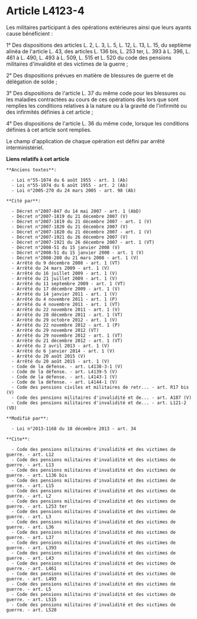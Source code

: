 # Article L4123-4

Les militaires participant à des opérations extérieures ainsi que leurs ayants cause bénéficient : 

1° Des dispositions des articles L. 2, L. 3, L. 5, L. 12, L. 13, L. 15, du septième alinéa de l'article L. 43, des articles
L. 136 bis, L. 253 ter,
L. 393 à L. 396, 
L. 461 à L. 490, 
L. 493 à L. 509, L. 515 et L. 520 du code des pensions militaires d'invalidité et des victimes de la guerre ; 

2° Des dispositions prévues en matière de blessures de guerre et de délégation de solde ; 

3° Des dispositions de l'article L. 37 du même code pour les blessures ou les maladies contractées au cours de ces opérations
dès lors que sont remplies les conditions relatives à la nature ou à la gravité de l'infirmité ou des infirmités définies à
cet article ; 

4° Des dispositions de l'article L. 36 du même code, lorsque les conditions définies à cet article sont remplies. 

Le champ d'application de chaque opération est défini par arrêté interministériel.

**Liens relatifs à cet article**

	**Anciens textes**:

	  - Loi n°55-1074 du 6 août 1955 - art. 1 (Ab)
	  - Loi n°55-1074 du 6 août 1955 - art. 2 (Ab)
	  - Loi n°2005-270 du 24 mars 2005 - art. 98 (Ab)

	**Cité par**:

	  - Décret n°2007-847 du 14 mai 2007 - art. 1 (AbD)
	  - Décret n°2007-1819 du 21 décembre 2007 (V)
	  - Décret n°2007-1819 du 21 décembre 2007 - art. 1 (V)
	  - Décret n°2007-1820 du 21 décembre 2007 (V)
	  - Décret n°2007-1820 du 21 décembre 2007 - art. 1 (V)
	  - Décret n°2007-1921 du 26 décembre 2007 (V)
	  - Décret n°2007-1921 du 26 décembre 2007 - art. 1 (VT)
	  - Décret n°2008-51 du 15 janvier 2008 (V)
	  - Décret n°2008-51 du 15 janvier 2008 - art. 1 (V)
	  - Décret n°2008-280 du 21 mars 2008 - art. 1 (V)
	  - Arrêté du 9 décembre 2008 - art. 1 (VT)
	  - Arrêté du 24 mars 2009 - art. 1 (V)
	  - Arrêté du 16 juillet 2009 - art. 1 (V)
	  - Arrêté du 21 juillet 2009 - art. 1 (V)
	  - Arrêté du 11 septembre 2009 - art. 1 (VT)
	  - Arrêté du 17 décembre 2009 - art. 1 (V)
	  - Arrêté du 14 janvier 2011 - art. 1 (V)
	  - Arrêté du 4 novembre 2011 - art. 1 (P)
	  - Arrêté du 4 novembre 2011 - art. 1 (VT)
	  - Arrêté du 22 novembre 2011 - art. 1 (V)
	  - Arrêté du 28 décembre 2011 - art. 1 (VT)
	  - Arrêté du 29 octobre 2012 - art. 1 (V)
	  - Arrêté du 22 novembre 2012 - art. 1 (P)
	  - Arrêté du 29 novembre 2012 (VT)
	  - Arrêté du 29 novembre 2012 - art. 1 (VT)
	  - Arrêté du 21 décembre 2012 - art. 1 (VT)
	  - Arrêté du 2 avril 2013 - art. 1 (V)
	  - Arrêté du 6 janvier 2014 - art. 1 (V)
	  - Arrêté du 20 août 2015 (V)
	  - Arrêté du 20 août 2015 - art. 1 (V)
	  - Code de la défense. - art. L4138-3-1 (V)
	  - Code de la défense. - art. L4139-5 (V)
	  - Code de la défense. - art. L4143-1 (V)
	  - Code de la défense. - art. L4144-1 (V)
	  - Code des pensions civiles et militaires de retr... - art. R17 bis (V)
	  - Code des pensions militaires d'invalidité et de... - art. A187 (V)
	  - Code des pensions militaires d'invalidité et de... - art. L121-2 (VD)

	**Modifié par**:

	  - Loi n°2013-1168 du 18 décembre 2013 - art. 34

	**Cite**:

	  - Code des pensions militaires d'invalidité et des victimes de guerre. - art. L12
	  - Code des pensions militaires d'invalidité et des victimes de guerre. - art. L13
	  - Code des pensions militaires d'invalidité et des victimes de guerre. - art. L136 bis
	  - Code des pensions militaires d'invalidité et des victimes de guerre. - art. L15
	  - Code des pensions militaires d'invalidité et des victimes de guerre. - art. L2
	  - Code des pensions militaires d'invalidité et des victimes de guerre. - art. L253 ter
	  - Code des pensions militaires d'invalidité et des victimes de guerre. - art. L3
	  - Code des pensions militaires d'invalidité et des victimes de guerre. - art. L36
	  - Code des pensions militaires d'invalidité et des victimes de guerre. - art. L37
	  - Code des pensions militaires d'invalidité et des victimes de guerre. - art. L393
	  - Code des pensions militaires d'invalidité et des victimes de guerre. - art. L43
	  - Code des pensions militaires d'invalidité et des victimes de guerre. - art. L461
	  - Code des pensions militaires d'invalidité et des victimes de guerre. - art. L493
	  - Code des pensions militaires d'invalidité et des victimes de guerre. - art. L5
	  - Code des pensions militaires d'invalidité et des victimes de guerre. - art. L515
	  - Code des pensions militaires d'invalidité et des victimes de guerre. - art. L520
